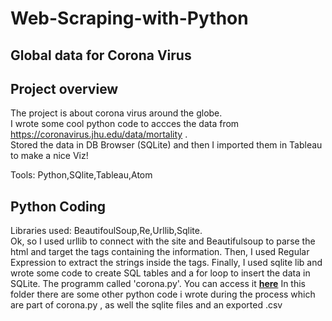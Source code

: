 # Web-Scraping-with-Python
## Global data for Corona Virus

## Project overview
The project is about corona virus around the globe.  
I wrote some cool python code to accces the data from https://coronavirus.jhu.edu/data/mortality .   
Stored the data in DB Browser (SQLite) and then I imported them in Tableau to make a nice Viz!

Tools: Python,SQlite,Tableau,Atom

## Python Coding
Libraries used: BeautifoulSoup,Re,Urllib,Sqlite.       
Ok, so I used urllib to connect with the site and Beautifulsoup to parse the html and target the tags
containing the information. Then, I used Regular Expression to extract the strings inside the tags. Finally,
I used sqlite lib and wrote some code to create SQL tables and a for loop to insert the data in SQLite. The 
programm called 'corona.py'. You can access it **[here](https://github.com/DimKaisaris/Web-Scraping-with-Python/tree/main/Python%20Code)**
In this folder there are some other python code i wrote during the process which are part of corona.py , as well the sqlite files and an exported .csv


